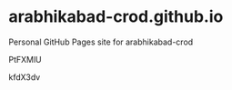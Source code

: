 # arabhikabad-crod.github.io
Personal GitHub Pages site for arabhikabad-crod


























































PtFXMlU

kfdX3dv
